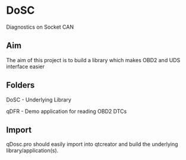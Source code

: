 # DoSC
Diagnostics on Socket CAN

## Aim
The aim of this project is to build a library which makes OBD2 and UDS interface easier

## Folders

DoSC - Underlying Library

qDFR - Demo application for reading OBD2 DTCs

## Import

qDosc.pro should easily import into qtcreator and build the underlying library/application(s).
